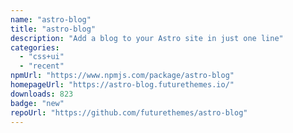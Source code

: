 ```yaml
---
name: "astro-blog"
title: "astro-blog"
description: "Add a blog to your Astro site in just one line"
categories:
  - "css+ui"
  - "recent"
npmUrl: "https://www.npmjs.com/package/astro-blog"
homepageUrl: "https://astro-blog.futurethemes.io/"
downloads: 823
badge: "new"
repoUrl: "https://github.com/futurethemes/astro-blog"
---
```

